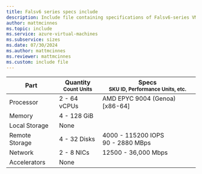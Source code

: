 ```yaml
---
title: Falsv6 series specs include
description: Include file containing specifications of Falsv6-series VM sizes.
author: mattmcinnes
ms.topic: include
ms.service: azure-virtual-machines
ms.subservice: sizes
ms.date: 07/30/2024
ms.author: mattmcinnes
ms.reviewer: mattmcinnes
ms.custom: include file
---
```

| Part | Quantity <br><sup>Count Units | Specs <br><sup>SKU ID, Performance Units, etc.  |
|---|---|---|
| Processor      | 2 - 64 vCPUs       | AMD EPYC 9004 (Genoa) [x86-64]                               |
| Memory         | 4 - 128 GiB          |                                  |
| Local Storage  | None           |                                |
| Remote Storage | 4 - 32 Disks    | 4000 - 115200 IOPS <br>90 - 2880 MBps   |
| Network        | 2 - 8 NICs          | 12500 - 36,000 Mbps                          |
| Accelerators   | None              |                                   |
